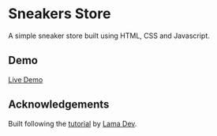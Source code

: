 # Sneakers Store

A simple sneaker store built using HTML, CSS and Javascript. 

## Demo

[Live Demo](https://sidsinr.github.io/sneaker-store/)

## Acknowledgements
 
Built following the [tutorial](https://www.youtube.com/watch?v=b3Gqq_k-g24) by [Lama Dev](https://www.youtube.com/@LamaDev).
